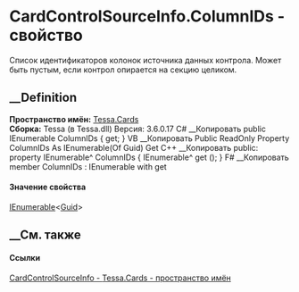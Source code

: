 # CardControlSourceInfo.ColumnIDs - свойство
Список идентификаторов колонок источника данных контрола. Может быть пустым,
если контрол опирается на секцию целиком.
## __Definition
 **Пространство имён:** [Tessa.Cards](N_Tessa_Cards.htm)  
 **Сборка:** Tessa (в Tessa.dll) Версия: 3.6.0.17
C# __Копировать
     public IEnumerable<Guid> ColumnIDs { get; }
VB __Копировать
     Public ReadOnly Property ColumnIDs As IEnumerable(Of Guid)
    	Get
C++ __Копировать
     public:
    property IEnumerable<Guid>^ ColumnIDs {
    	IEnumerable<Guid>^ get ();
    }
F# __Копировать
     member ColumnIDs : IEnumerable<Guid> with get
#### Значение свойства
[IEnumerable](https://learn.microsoft.com/dotnet/api/system.collections.generic.ienumerable-1)<[Guid](https://learn.microsoft.com/dotnet/api/system.guid)>
##  __См. также
#### Ссылки
[CardControlSourceInfo - ](T_Tessa_Cards_CardControlSourceInfo.htm)
[Tessa.Cards - пространство имён](N_Tessa_Cards.htm)
